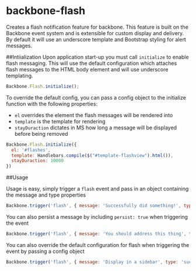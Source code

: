 backbone-flash
==============

Creates a flash notification feature for backbone. This feature is built on the Backbone event system and is extensible for custom display and delivery. By default it will use an underscore template and Bootstrap styling for alert messages.

##Intiialization
Upon application start-up you must call `initialize` to enable flash messaging. This will use the default configuration which attaches flash messages to the HTML body element and will use underscore templating.

```javascript
Backbone.Flash.initialize();
```

To override the default config, you can pass a config object to the initialize function with the following properties:
* `el` overrides the element the flash messages will be rendered into
* `template` is the template for rendering
* `stayDuraction` dictates in MS how long a message will be displayed before being removed

```javascript
Backbone.Flash.initialize({
  el: '#flashes',
  template: Handlebars.compile($("#template-flashview").html()),
  stayDuraction: 10000
})
```

##Usage

Usage is easy, simply trigger a `flash` event and pass in an object containing the message and type properties

```javascript
Backbone.trigger('flash', { message: 'Successfully did something!', type: 'success' });
```

You can also persist a message by including `persist: true` when triggering the event

```javascript
Backbone.trigger('flash', { message: 'You should address this thing', type: 'info' });
```

You can also override the default configuration for flash when triggering the event by passing a config object

```javascript
Backbone.trigger('flash', { message: 'Display in a sidebar', type: 'success' }, { el: $("#sidebar") });
```


